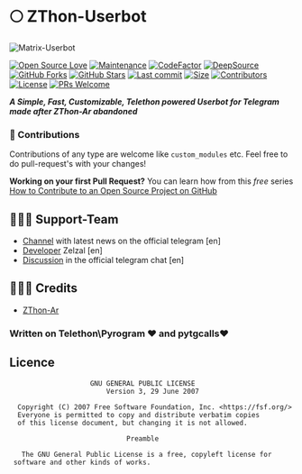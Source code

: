 # 🌕 ZThon-Userbot

![Matrix-Userbot](https://graph.org/file/37d87a4cee466aff60c52.jpg)

[![Open Source Love](https://badges.frapsoft.com/os/v2/open-source.png?v=103)](https://github.com/E9N99/KOYEB)
[![Maintenance](https://img.shields.io/badge/Maintained%3F-Yes-green)](https://github.com/E9N99/KOYEB/graphs/commit-activity)
[![CodeFactor](https://www.codefactor.io/repository/github/zelzal-sc/ztz/badge)](https://www.codefactor.io/repository/github/E9N99/KOYEB)
[![DeepSource](https://app.deepsource.com/gh/E9N99/KOYEB.svg/?label=resolved+issues&show_trend=true&token=dsp_f05c96c8fed82626b44d42cd96cfe4e1f618)](https://app.deepsource.com/gh/E9N99/KOYEB/)
[![GitHub Forks](https://img.shields.io/github/forks/Zelzal-SC/ZTZ?&logo=github)](https://github.com/E9N99/KOYEB)
[![GitHub Stars](https://img.shields.io/github/stars/E9N99/KOYEB?&logo=github)](https://github.com/E9N99/KOYEB/stargazers)
[![Last commit](https://img.shields.io/github/last-commit/E9N99/KOYEB?&logo=github)](https://github.com/E9N99/KOYEB)
[![Size](https://img.shields.io/github/repo-size/E9N99/KOYEB?color=green)](https://github.com/E9N99/KOYEB)
[![Contributors](https://img.shields.io/github/contributors/Zelzal-SC/ZTZ?color=green)](https://github.com/Zelzal-SC/ZTZ/graphs/contributors)
[![License](https://img.shields.io/badge/License-GPL-pink)](https://github.com/Zelzal-SC/ZTZ/blob/main/LICENSE)
[![PRs Welcome](https://img.shields.io/badge/PRs-welcome-brightgreen.svg)](https://makeapullrequest.com)

</p>

***A Simple, Fast, Customizable, Telethon powered Userbot for Telegram made after ZThon-Ar abandoned***

### 👀 Contributions

Contributions of any type are welcome like `custom_modules` etc. Feel free to do pull-request's with your changes!

**Working on your first Pull Request?** You can learn how from this _free_ series [How to Contribute to an Open Source Project on GitHub](https://kcd.im/pull-request)

## 👨🏻‍💻 Support-Team
* [Channel](https://t.me/ZThon) with latest news on the official telegram \[en\]
* [Developer](https://t.me/zzzzl1l) Zelzal \[en\]
* [Discussion](https://t.me/AAAl1l) in the official telegram chat \[en\]


## 👨🏻‍💼 Credits
* [ZThon-Ar](https://github.com/E9N99/KOYEB)
 
### Written on Telethon\Pyrogram ❤️ and pytgcalls❤️
 

## Licence

```plaintext
                    GNU GENERAL PUBLIC LICENSE
                        Version 3, 29 June 2007

  Copyright (C) 2007 Free Software Foundation, Inc. <https://fsf.org/>
  Everyone is permitted to copy and distribute verbatim copies
  of this license document, but changing it is not allowed.

                             Preamble

   The GNU General Public License is a free, copyleft license for
 software and other kinds of works.
```
